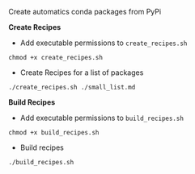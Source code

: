 Create automatics conda packages from PyPi

**Create Recipes**

* Add executable permissions to `create_recipes.sh`
```
chmod +x create_recipes.sh
```

* Create Recipes for a list of packages
```
./create_recipes.sh ./small_list.md
```

**Build Recipes**

* Add executable permissions to `build_recipes.sh`
```
chmod +x build_recipes.sh
```

* Build recipes
```
./build_recipes.sh
```
